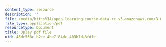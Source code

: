 ```yaml
---
content_type: resource
description: ''
file: /media/https%3A/open-learning-course-data-rc.s3.amazonaws.com/8-04-quantum-physics-i-spring-2013/46dc538cb2ae4be784dc403b7da8fd1e_jJX_1zT73U0.pdf
file_type: application/pdf
resourcetype: Document
title: 3play pdf file
uid: 46dc538c-b2ae-4be7-84dc-403b7da8fd1e
---
```

